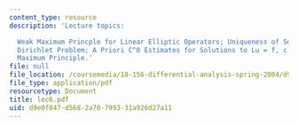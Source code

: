 ```yaml
---
content_type: resource
description: 'Lecture topics:

  Weak Maximum Princple for Linear Elliptic Operators; Uniqueness of Solutions to
  Dirichlet Problem; A Priori C^0 Estimates for Solutions to Lu = f, c leq 0; Strong
  Maximum Principle.'
file: null
file_location: /coursemedia/18-156-differential-analysis-spring-2004/d9e0f047d5682a70799331a926d27a11_lec6.pdf
file_type: application/pdf
resourcetype: Document
title: lec6.pdf
uid: d9e0f047-d568-2a70-7993-31a926d27a11
---
```

